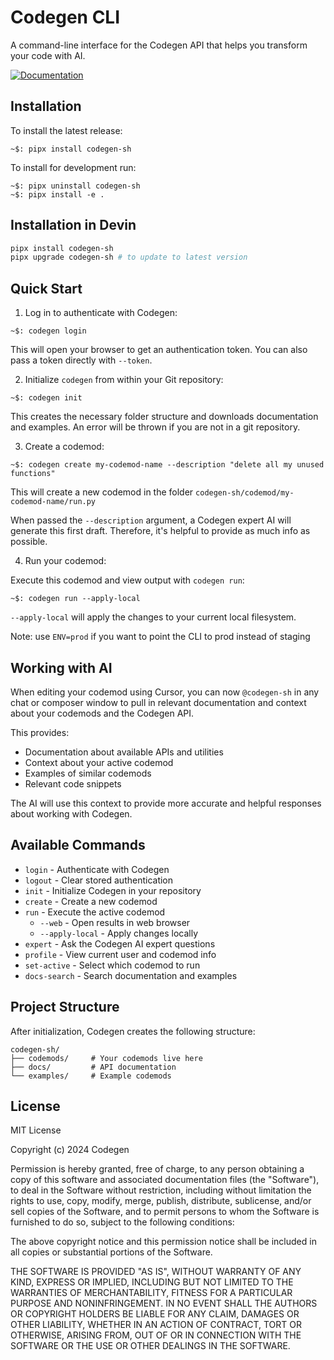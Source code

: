 # Codegen CLI

A command-line interface for the Codegen API that helps you transform your code with AI.

[![Documentation](https://img.shields.io/badge/docs-view%20docs-blue)](https://docs.codegen.com/)

## Installation

To install the latest release:

```
~$: pipx install codegen-sh
```

To install for development run:

```
~$: pipx uninstall codegen-sh 
~$: pipx install -e .
```

## Installation in Devin
```bash
pipx install codegen-sh
pipx upgrade codegen-sh # to update to latest version
```

## Quick Start

1. Log in to authenticate with Codegen:

```
~$: codegen login
```

This will open your browser to get an authentication token. You can also pass a token directly with `--token`.

2. Initialize `codegen` from within your Git repository:

```
~$: codegen init
```

This creates the necessary folder structure and downloads documentation and examples. An error will be thrown if you are not in a git repository.

3. Create a codemod:

```
~$: codegen create my-codemod-name --description "delete all my unused functions"
```

This will create a new codemod in the folder `codegen-sh/codemod/my-codemod-name/run.py`

When passed the `--description` argument, a Codegen expert AI will generate this first draft. Therefore, it's helpful to provide as much info as possible.

4. Run your codemod:

Execute this codemod and view output with `codegen run`:

```
~$: codegen run --apply-local
```

`--apply-local` will apply the changes to your current local filesystem.

Note: use `ENV=prod` if you want to point the CLI to prod instead of staging

## Working with AI

When editing your codemod using Cursor, you can now `@codegen-sh` in any chat or composer window to pull in relevant documentation and context about your codemods and the Codegen API.

This provides:

- Documentation about available APIs and utilities
- Context about your active codemod
- Examples of similar codemods
- Relevant code snippets

The AI will use this context to provide more accurate and helpful responses about working with Codegen.

## Available Commands

- `login` - Authenticate with Codegen
- `logout` - Clear stored authentication
- `init` - Initialize Codegen in your repository
- `create` - Create a new codemod
- `run` - Execute the active codemod
  - `--web` - Open results in web browser
  - `--apply-local` - Apply changes locally
- `expert` - Ask the Codegen AI expert questions
- `profile` - View current user and codemod info
- `set-active` - Select which codemod to run
- `docs-search` - Search documentation and examples

## Project Structure

After initialization, Codegen creates the following structure:

```
codegen-sh/
├── codemods/     # Your codemods live here
├── docs/         # API documentation
└── examples/     # Example codemods
```

## License

MIT License

Copyright (c) 2024 Codegen

Permission is hereby granted, free of charge, to any person obtaining a copy
of this software and associated documentation files (the "Software"), to deal
in the Software without restriction, including without limitation the rights
to use, copy, modify, merge, publish, distribute, sublicense, and/or sell
copies of the Software, and to permit persons to whom the Software is
furnished to do so, subject to the following conditions:

The above copyright notice and this permission notice shall be included in all
copies or substantial portions of the Software.

THE SOFTWARE IS PROVIDED "AS IS", WITHOUT WARRANTY OF ANY KIND, EXPRESS OR
IMPLIED, INCLUDING BUT NOT LIMITED TO THE WARRANTIES OF MERCHANTABILITY,
FITNESS FOR A PARTICULAR PURPOSE AND NONINFRINGEMENT. IN NO EVENT SHALL THE
AUTHORS OR COPYRIGHT HOLDERS BE LIABLE FOR ANY CLAIM, DAMAGES OR OTHER
LIABILITY, WHETHER IN AN ACTION OF CONTRACT, TORT OR OTHERWISE, ARISING FROM,
OUT OF OR IN CONNECTION WITH THE SOFTWARE OR THE USE OR OTHER DEALINGS IN THE
SOFTWARE.
